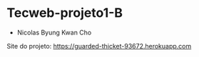 # Tecweb-projeto1-B
- Nicolas Byung Kwan Cho

Site do projeto: https://guarded-thicket-93672.herokuapp.com